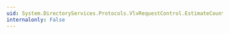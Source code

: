 ```yaml
---
uid: System.DirectoryServices.Protocols.VlvRequestControl.EstimateCount
internalonly: False
---
```

